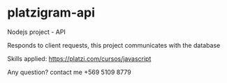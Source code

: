 # platzigram-api

Nodejs project - API

Responds to client requests, this project communicates with the database

Skills applied: https://platzi.com/cursos/javascript

Any question? contact me +569 5109 8779
